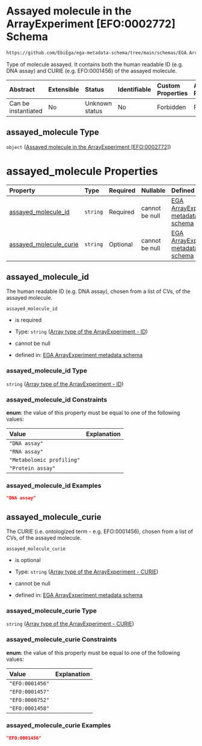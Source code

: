 # Assayed molecule in the ArrayExperiment \[EFO:0002772] Schema

```txt
https://github.com/EbiEga/ega-metadata-schema/tree/main/schemas/EGA.ArrayExperiment.json#/properties/assayed_molecule
```

Type of molecule assayed. It contains both the human readable ID (e.g. DNA assay) and CURIE (e.g. EFO:0001456) of the assayed molecule.

| Abstract            | Extensible | Status         | Identifiable | Custom Properties | Additional Properties | Access Restrictions | Defined In                                                                          |
| :------------------ | :--------- | :------------- | :----------- | :---------------- | :-------------------- | :------------------ | :---------------------------------------------------------------------------------- |
| Can be instantiated | No         | Unknown status | No           | Forbidden         | Forbidden             | none                | [EGA.ArrayExperiment.json*](../out/EGA.ArrayExperiment.json "open original schema") |

## assayed_molecule Type

`object` ([Assayed molecule in the ArrayExperiment \[EFO:0002772\]](ega-1-properties-assayed-molecule-in-the-arrayexperiment-efo0002772.md))

# assayed_molecule Properties

| Property                                          | Type     | Required | Nullable       | Defined by                                                                                                                                                                                                                                                                                                                   |
| :------------------------------------------------ | :------- | :------- | :------------- | :--------------------------------------------------------------------------------------------------------------------------------------------------------------------------------------------------------------------------------------------------------------------------------------------------------------------------- |
| [assayed_molecule_id](#assayed_molecule_id)       | `string` | Required | cannot be null | [EGA ArrayExperiment metadata schema](ega-1-properties-assayed-molecule-in-the-arrayexperiment-efo0002772-properties-array-type-of-the-arrayexperiment---id.md "https://github.com/EbiEga/ega-metadata-schema/tree/main/schemas/EGA.ArrayExperiment.json#/properties/assayed_molecule/properties/assayed_molecule_id")       |
| [assayed_molecule_curie](#assayed_molecule_curie) | `string` | Optional | cannot be null | [EGA ArrayExperiment metadata schema](ega-1-properties-assayed-molecule-in-the-arrayexperiment-efo0002772-properties-array-type-of-the-arrayexperiment---curie.md "https://github.com/EbiEga/ega-metadata-schema/tree/main/schemas/EGA.ArrayExperiment.json#/properties/assayed_molecule/properties/assayed_molecule_curie") |

## assayed_molecule_id

The human readable ID (e.g. DNA assay), chosen from a list of CVs, of the assayed molecule.

`assayed_molecule_id`

*   is required

*   Type: `string` ([Array type of the ArrayExperiment - ID](ega-1-properties-assayed-molecule-in-the-arrayexperiment-efo0002772-properties-array-type-of-the-arrayexperiment---id.md))

*   cannot be null

*   defined in: [EGA ArrayExperiment metadata schema](ega-1-properties-assayed-molecule-in-the-arrayexperiment-efo0002772-properties-array-type-of-the-arrayexperiment---id.md "https://github.com/EbiEga/ega-metadata-schema/tree/main/schemas/EGA.ArrayExperiment.json#/properties/assayed_molecule/properties/assayed_molecule_id")

### assayed_molecule_id Type

`string` ([Array type of the ArrayExperiment - ID](ega-1-properties-assayed-molecule-in-the-arrayexperiment-efo0002772-properties-array-type-of-the-arrayexperiment---id.md))

### assayed_molecule_id Constraints

**enum**: the value of this property must be equal to one of the following values:

| Value                     | Explanation |
| :------------------------ | :---------- |
| `"DNA assay"`             |             |
| `"RNA assay"`             |             |
| `"Metabolomic profiling"` |             |
| `"Protein assay"`         |             |

### assayed_molecule_id Examples

```json
"DNA assay"
```

## assayed_molecule_curie

The CURIE (i.e. ontologized term - e.g. EFO:0001456), chosen from a list of CVs, of the assayed molecule.

`assayed_molecule_curie`

*   is optional

*   Type: `string` ([Array type of the ArrayExperiment - CURIE](ega-1-properties-assayed-molecule-in-the-arrayexperiment-efo0002772-properties-array-type-of-the-arrayexperiment---curie.md))

*   cannot be null

*   defined in: [EGA ArrayExperiment metadata schema](ega-1-properties-assayed-molecule-in-the-arrayexperiment-efo0002772-properties-array-type-of-the-arrayexperiment---curie.md "https://github.com/EbiEga/ega-metadata-schema/tree/main/schemas/EGA.ArrayExperiment.json#/properties/assayed_molecule/properties/assayed_molecule_curie")

### assayed_molecule_curie Type

`string` ([Array type of the ArrayExperiment - CURIE](ega-1-properties-assayed-molecule-in-the-arrayexperiment-efo0002772-properties-array-type-of-the-arrayexperiment---curie.md))

### assayed_molecule_curie Constraints

**enum**: the value of this property must be equal to one of the following values:

| Value           | Explanation |
| :-------------- | :---------- |
| `"EFO:0001456"` |             |
| `"EFO:0001457"` |             |
| `"EFO:0000752"` |             |
| `"EFO:0001458"` |             |

### assayed_molecule_curie Examples

```json
"EFO:0001456"
```
